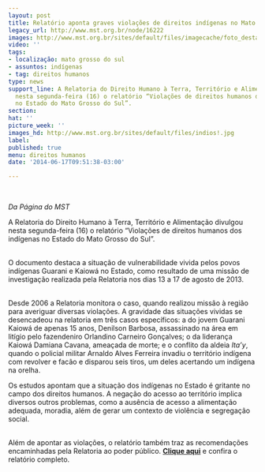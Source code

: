 ```yaml
---
layout: post
title: Relatório aponta graves violações de direitos indígenas no Mato Grosso do Sul
legacy_url: http://www.mst.org.br/node/16222
images: http://www.mst.org.br/sites/default/files/imagecache/foto_destaque/indios!.jpg
video: ''
tags:
- localização: mato grosso do sul
- assuntos: indígenas
- tag: direitos humanos
type: news
support_line: A Relatoria do Direito Humano à Terra, Território e Alimentação divulgou
  nesta segunda-feira (16) o relatório “Violações de direitos humanos dos indígenas
  no Estado do Mato Grosso do Sul”.
section: 
hat: ''
picture_week: ''
images_hd: http://www.mst.org.br/sites/default/files/indios!.jpg
label: 
published: true
menu: direitos humanos
date: '2014-06-17T09:51:38-03:00'

---
```

<p>&nbsp;</p><p><em>Da Página do MST<br></em></p><p>A Relatoria do Direito Humano à Terra, Território e Alimentação divulgou nesta segunda-feira (16) o relatório “Violações de direitos humanos dos indígenas no Estado do Mato Grosso do Sul”.&nbsp;</p><p><br>O documento destaca a situação de vulnerabilidade vivida pelos povos indígenas Guarani e Kaiowá no Estado, como resultado de uma missão de investigação realizada pela Relatoria nos dias 13 a 17 de agosto de 2013.</p><p><br>Desde 2006 a Relatoria monitora o caso, quando realizou missão à região para averiguar diversas violações. A gravidade das situações vividas se desencadeou na relatoria em três casos específicos: a do jovem Guarani Kaiowá de apenas 15 anos, Denilson Barbosa, assassinado na área em litígio pelo fazendeniro Orlandino Carneiro Gonçalves; o da liderança Kaiowá Damiana Cavana, ameaçada de morte; e o conflito da aldeia <em>Ita’y</em>, quando o policial militar Arnaldo Alves Ferreira invadiu o território indígena com revolver e facão e disparou seis tiros, um deles acertando um indígena na orelha. &nbsp; &nbsp; &nbsp;</p><p>Os estudos apontam que a situação dos indígenas no Estado é gritante no campo dos direitos humanos. A negação do acesso ao território implica diversos outros problemas, como a ausência de acesso a alimentação adequada, moradia, além de gerar um contexto de violência e segregação social.</p><p><br>Além de apontar as violações, o relatório também traz as recomendações encaminhadas pela Relatoria ao poder público. <a href="http://www.plataformadh.org.br/files/2014/06/2014_terra_guarani_kaiow%C3%A1_ms.pdf" target="_blank"><strong>Clique aqui</strong></a> e confira o relatório completo.</p><div>&nbsp;</div>

